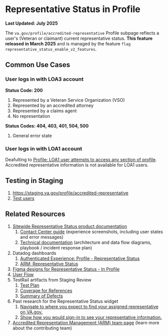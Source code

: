 # Representative Status in Profile

**Last Updated: July 2025**

The `va.gov/profile/accredited-representative` Profile subpage reflects a user's (Veteran or claimant) current representative status. **This feature released in March 2025** and is managed by the feature `flag representative_status_enable_v2_features`.  

## Common Use Cases

### User logs in with LOA3 account

**Status Code: 200**
1. Represented by a Veteran Service Organization (VSO) 
3. Represented by an accredited attorney
4. Represented by a claims agent
5. No representation

**Status Codes: 404, 403, 401, 504, 500**
1. General error state

### User logs in with LOA1 account

Deafulting to [Profile: LOA1 user attempts to access any section of profile](https://github.com/department-of-veterans-affairs/va.gov-team/blob/master/products/identity-personalization/profile/use-cases/loa1-user.md).  Accredited representative information is not available for LOA1 users. 

## Testing in Staging

1. https://staging.va.gov/profile/accredited-representative
2. [Test users](https://github.com/department-of-veterans-affairs/va.gov-team-sensitive/blob/master/Administrative/vagov-users/staging-test-accounts-accredited-representation-management-poa.csv)

## Related Resources

1. [Sitewide Representative Status product documentation](https://github.com/department-of-veterans-affairs/va.gov-team/tree/master/products/accredited-representation-management/product-documentation/representative-status-widget)
    1. [Contact Center guide](https://github.com/department-of-veterans-affairs/va.gov-team/tree/master/products/accredited-representation-management/product-documentation/representative-status-widget/contact-center) (experience screenshots, including user states and error messages)
    2. [Technical documentation](https://github.com/department-of-veterans-affairs/va.gov-team/tree/master/products/accredited-representation-management/product-documentation/representative-status-widget/launch-materials) (architecture and data flow diagrams, playbook / incident response plan)
2. Datadog dashboards
    1. [Authenticated Experience: Profile - Representative Status](https://vagov.ddog-gov.com/dashboard/86m-u8e-z5x/authenticated-experience-profile?fromUser=false&refresh_mode=paused&from_ts=1744839001906&to_ts=1744842601906&live=false&tile_focus=2305414365356432) 
    2. [ARM: Representative Status](https://vagov.ddog-gov.com/dashboard/ttj-p2z-9gh/arm-representative-status-widget?fromUser=false&refresh_mode=sliding&from_ts=1742250564464&to_ts=1744842564464&live=true)
3. [Figma designs for Representative Status - In Profile](https://www.figma.com/design/bzbwObT9hiItve0q3cQX9c/Find-and-Appoint-a-Representative?node-id=2462-162679)
4. [User Flow](https://app.mural.co/t/departmentofveteransaffairs9999/m/departmentofveteransaffairs9999/1753141051322/aa958c4edc0a9c402e4c6a53709dfff823ce96e3)
5. TestRail artifacts from Staging Review
    1. [Test Plan](https://dsvavsp.testrail.io/index.php?/plans/view/6712)
    2. [Coverage for References](https://dsvavsp.testrail.io/index.php?/reports/view/1309)
    3. [Summary of Defects](https://dsvavsp.testrail.io/index.php?/reports/view/1307)
6. Past research for the Representative Status widget
    1. [Navigate to where you expect to find your assigned representative on VA.gov.](https://github.com/department-of-veterans-affairs/va.gov-team/blob/master/products/accredited-representation-management/research/2023-11-ARM-findarep-nav-usertest/research-findings.md#task-5--navigate-to-where-you-expect-to-find-your-assigned-representative-on-vagov)
    2. [Show how you would sign-in to see your representative information.](https://github.com/department-of-veterans-affairs/va.gov-team/blob/master/products/accredited-representation-management/research/2024-01-ARM-appointarep-usertest/research-findings.md#task-2--show-how-you-would-sign-in-to-see-your-representative-information)
7. [Accredited Representation Management (ARM) team page](https://github.com/department-of-veterans-affairs/va.gov-team/tree/master/products/accredited-representation-management) (learn more about the contributing team)


